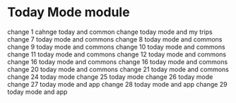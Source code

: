 # Today Mode module
change 1
cahnge today and common
change today mode and my trips
change 7 today mode and commons
change 8 today mode and commons
change 9 today mode and commons
change 10 today mode and commons
change 11 today mode and commons
change 12 today mode and commons
change 16 today mode and commons
change 16 today mode and commons
change 20 today mode and commons
change 21 today mode and commons
change 24 today mode
change 25 today mode
change 26 today mode
change 27 today mode and app
change 28 today mode and app
change 29 today mode and app
